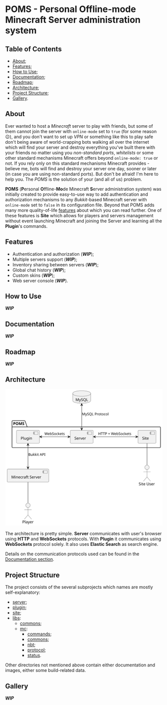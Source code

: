 # POMS - Personal Offline-mode Minecraft Server administration system

## Table of Contents

- [About](#about);
- [Features](#features);
- [How to Use](#how-to-use);
- [Documentation](#documentation);
- [Roadmap](#roadmap);
- [Architecture](#architecture);
- [Project Structure](#project-structure);
- [Gallery](#gallery).

## About

Ever wanted to host a *Minecraft* server to play with friends, but some of them cannot join the
server with `online-mode` set to `true` (for some reason 😉), and you don't want to set up *VPN* or
something like this to play safe don't being aware of world-crapping bots walking all over the
internet which will find your server and destroy everything you've built there with your friends no
matter using you *non-standard ports*, *whitelists* or some other standard mechanisms Minecraft
offers beyond `online-mode: true` or not. If you rely only on this standard mechanisms Minecraft
provides - believe me, bots will find and destroy your server one day, sooner or later (in case you
are using non-standard ports). But don't be afraid! I'm here to help you. The *POMS* is the solution
of your (and all of us) problem.

**POMS** (**P**ersonal **O**ffline-**Mo**de Minecraft **S**erver administration system) was
initially created to provide easy-to-use way to add authentication and authorization mechanisms to
any *Bukkit*-based Minecraft server with `online-mode` set to `false` in its configuration file.
Beyond that POMS adds many more quality-of-life [features](#features) about which you can read
further. One of these features is **Site** which allows for players and servers management without
event launching Minecraft and joining the Server and learning all the **Plugin**'s commands.

## Features

- Authentication and authorization (***WIP***);
- Multiple servers support (***WIP***);
- Inventory sharing between servers (***WIP***);
- Global chat history (***WIP***);
- Custom skins (***WIP***);
- Web server console (***WIP***).

## How to Use

***WIP***

## Documentation

***WIP***

## Roadmap

***WIP***

## Architecture

![Architecture](./docs/architecture.svg)

The architecture is pretty simple. **Server** communicates with user's browser using **HTTP** and
**WebSockets** protocols. With **Plugin** it communicates using **WebSockets** protocol solely.
It also uses **Elastic Search** as search engine.

Details on the communication protocols used can be found in the
[Documentation section](#documentation).

## Project Structure

The project consists of the several subprojects which names are mostly self-explanatory:

- [server](./server);
- [plugin](./plugin);
- [site](./site);
- [libs](./libs):
  - [commons](./libs/commons);
  - [mc](./libs/mc):
    - [commands](./libs/mc/commands);
    - [commons](./libs/mc/commons);
    - [nbt](./libs/mc/nbt);
    - [protocol](./libs/mc/protocol);
    - [status](./libs/mc/status).

Other directories not mentioned above contain either documentation and images, either some
build-related data.

## Gallery

***WIP***
